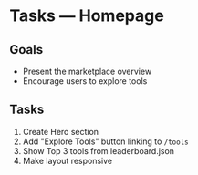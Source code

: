 # Tasks — Homepage

## Goals

- Present the marketplace overview
- Encourage users to explore tools

## Tasks

1. Create Hero section
2. Add "Explore Tools" button linking to `/tools`
3. Show Top 3 tools from leaderboard.json
4. Make layout responsive
